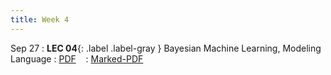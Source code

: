 ```yaml
---
title: Week 4
---
```


Sep 27
: **LEC 04**{: .label .label-gray } Bayesian Machine Learning, Modeling Language
  : [PDF](lectures/07-quickselect/Lec07.pdf) &nbsp;&nbsp;
  : [Marked-PDF](lectures/07-quickselect/Lec07-marked.pdf)



